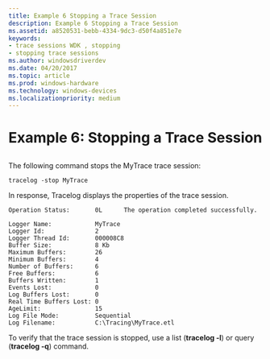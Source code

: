 ```yaml
---
title: Example 6 Stopping a Trace Session
description: Example 6 Stopping a Trace Session
ms.assetid: a8520531-bebb-4334-9dc3-d50f4a851e7e
keywords:
- trace sessions WDK , stopping
- stopping trace sessions
ms.author: windowsdriverdev
ms.date: 04/20/2017
ms.topic: article
ms.prod: windows-hardware
ms.technology: windows-devices
ms.localizationpriority: medium
---
```


# Example 6: Stopping a Trace Session


## <span id="ddk_stopping_a_trace_session_tools"></span><span id="DDK_STOPPING_A_TRACE_SESSION_TOOLS"></span>


The following command stops the MyTrace trace session:

```
tracelog -stop MyTrace
```

In response, Tracelog displays the properties of the trace session.

```
Operation Status:       0L      The operation completed successfully.

Logger Name:            MyTrace
Logger Id:              2
Logger Thread Id:       000008C8
Buffer Size:            8 Kb
Maximum Buffers:        26
Minimum Buffers:        4
Number of Buffers:      6
Free Buffers:           6
Buffers Written:        1
Events Lost:            0
Log Buffers Lost:       0
Real Time Buffers Lost: 0
AgeLimit:               15
Log File Mode:          Sequential
Log Filename:           C:\Tracing\MyTrace.etl
```

To verify that the trace session is stopped, use a list (**tracelog -l**) or query (**tracelog -q**) command.

 

 





